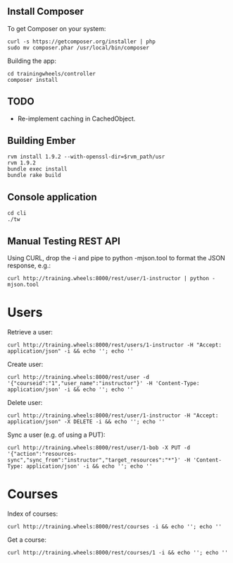 Install Composer
----------------

To get Composer on your system:

    curl -s https://getcomposer.org/installer | php
    sudo mv composer.phar /usr/local/bin/composer

Building the app:

    cd trainingwheels/controller
    composer install

TODO
----

* Re-implement caching in CachedObject.

Building Ember
--------------

    rvm install 1.9.2 --with-openssl-dir=$rvm_path/usr
    rvm 1.9.2
    bundle exec install
    bundle rake build

Console application
-------------------

    cd cli
    ./tw

Manual Testing REST API
-----------------------

Using CURL, drop the -i and pipe to python -mjson.tool to format the JSON response, e.g.:

    curl http://training.wheels:8000/rest/user/1-instructor | python -mjson.tool

Users
=====

Retrieve a user:

    curl http://training.wheels:8000/rest/users/1-instructor -H "Accept: application/json" -i && echo ''; echo ''

Create user:

    curl http://training.wheels:8000/rest/user -d '{"courseid":"1","user_name":"instructor"}' -H 'Content-Type: application/json' -i && echo ''; echo ''

Delete user:

    curl http://training.wheels:8000/rest/user/1-instructor -H "Accept: application/json" -X DELETE -i && echo ''; echo ''

Sync a user (e.g. of using a PUT):

    curl http://training.wheels:8000/rest/user/1-bob -X PUT -d '{"action":"resources-sync","sync_from":"instructor","target_resources":"*"}' -H 'Content-Type: application/json' -i && echo ''; echo ''

Courses
=======

Index of courses:

    curl http://training.wheels:8000/rest/courses -i && echo ''; echo ''

Get a course:

    curl http://training.wheels:8000/rest/courses/1 -i && echo ''; echo ''
